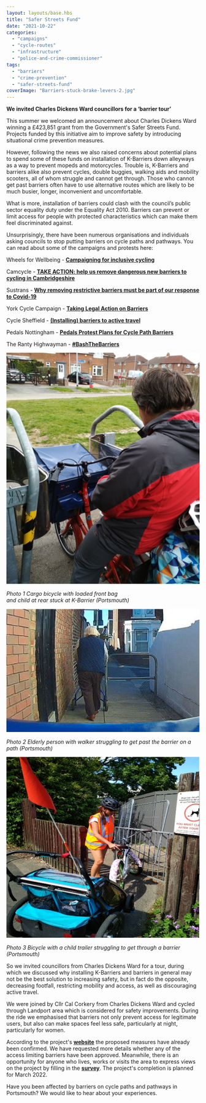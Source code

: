 ```yaml
---
layout: layouts/base.hbs
title: "Safer Streets Fund"
date: "2021-10-22"
categories: 
  - "campaigns"
  - "cycle-routes"
  - "infrastructure"
  - "police-and-crime-commissioner"
tags: 
  - "barriers"
  - "crime-prevention"
  - "safer-streets-fund"
coverImage: "Barriers-stuck-brake-levers-2.jpg"
---
```


**We invited Charles Dickens Ward councillors for a ‘barrier tour’**

This summer we welcomed an announcement about Charles Dickens Ward winning a £423,851 grant from the Government's Safer Streets Fund. Projects funded by this initiative aim to improve safety by introducing situational crime prevention measures.

However, following the news we also raised concerns about potential plans to spend some of these funds on installation of K-Barriers down alleyways as a way to prevent mopeds and motorcycles. Trouble is, K-Barriers and barriers alike also prevent cycles, double buggies, walking aids and mobility scooters, all of whom struggle and cannot get through. Those who cannot get past barriers often have to use alternative routes which are likely to be much busier, longer, inconvenient and uncomfortable.

What is more, installation of barriers could clash with the council’s public sector equality duty under the Equality Act 2010. Barriers can prevent or limit access for people with protected characteristics which can make them feel discriminated against.

Unsurprisingly, there have been numerous organisations and individuals asking councils to stop putting barriers on cycle paths and pathways. You can read about some of the campaigns and protests here:

Wheels for Wellbeing - [**Campaigning for inclusive cycling**](https://wheelsforwellbeing.org.uk/bash-the-barriers/)

Camcycle - [**TAKE ACTION: help us remove dangerous new barriers to cycling in Cambridgeshire**](https://www.camcycle.org.uk/blog/2021/02/take-action-remove-barriers-to-cycling-in-cambridgeshire/)

Sustrans - [**Why removing restrictive barriers must be part of our response to Covid-19**](https://www.sustrans.org.uk/our-blog/opinion/2020/june/why-removing-restrictive-barriers-must-be-part-of-our-response-to-covid-19)

York Cycle Campaign - [**Taking Legal Action on Barriers**](https://yorkcyclecampaign.bike/2021/03/20/taking-legal-action-on-barriers/)

Cycle Sheffield - [**(Installing) barriers to active travel**](https://www.cyclesheffield.org.uk/2017/01/04/barriers-on-cycle-paths/)

Pedals Nottingham - [**Pedals Protest Plans for Cycle Path Barriers**](http://pedals.org.uk/2019/05/05/pedals-protest-plans-for-cycle-path-barriers/)

The Ranty Highwayman - [**#BashTheBarriers**](https://therantyhighwayman.blogspot.com/2016/01/bashthebarriers.html)

![](images/Untitled.jpg)

_Photo 1 Cargo bicycle with loaded front bag_  
_and child at rear stuck at K-Barrier (Portsmouth)_

![](images/Barriers-Elderly.jpg)

_Photo 2 Elderly person with walker struggling to get past the barrier on a path (Portsmouth)_

![](images/Barriers-Trailer.jpg)

  
_Photo 3 Bicycle with a child trailer struggling to get through a barrier (Portsmouth)_

So we invited councillors from Charles Dickens Ward for a tour, during which we discussed why installing K-Barriers and barriers in general may not be the best solution to increasing safety, but in fact do the opposite, decreasing footfall, restricting mobility and access, as well as discouraging active travel.

We were joined by Cllr Cal Corkery from Charles Dickens Ward and cycled through Landport area which is considered for safety improvements. During the ride we emphasised that barriers not only prevent access for legitimate users, but also can make spaces feel less safe, particularly at night, particularly for women.

According to the project's **[website](https://www.hampshire-pcc.gov.uk/get-involved/taking-action/safer-streets/portsmouth-2021)** the proposed measures have already been confirmed. We have requested more details whether any of the access limiting barriers have been approved. Meanwhile, there is an opportunity for anyone who lives, works or visits the area to express views on the project by filling in the [**survey**](https://survey.alchemer.eu/s3/90366813/Safer-Streets-Fund-2). The project's completion is planned for March 2022.

Have you been affected by barriers on cycle paths and pathways in Portsmouth? We would like to hear about your experiences.
